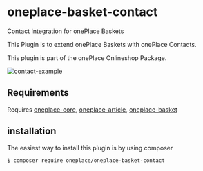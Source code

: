 # oneplace-basket-contact

Contact Integration for onePlace Baskets

This Plugin is to extend onePlace Baskets with onePlace Contacts. 

This plugin is part of the onePlace Onlineshop Package.

![contact-example](http://docs.1plc.ch/img/basketcontact.jpg)

## Requirements

Requires [oneplace-core](https://github.com/OnePlc/PLC_X_Core), [oneplace-article](https://github.com/OnePlc/PLC_X_Contact), [oneplace-basket](https://github.com/OnePlc/PLC_X_Basket)

## installation

The easiest way to install this plugin is by using composer
```bash
$ composer require oneplace/oneplace-basket-contact
```
